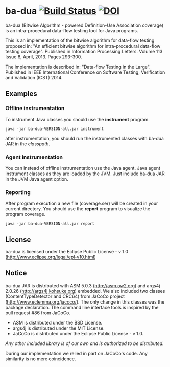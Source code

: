 ba-dua [![Build Status](https://travis-ci.org/saeg/ba-dua.svg?branch=master)](https://travis-ci.org/saeg/ba-dua) [![DOI](https://zenodo.org/badge/4232/saeg/ba-dua.png)](http://dx.doi.org/10.5281/zenodo.11006)
======

ba-dua (Bitwise Algorithm - powered Definition-Use Association coverage) is an intra-procedural data-flow testing tool for Java programs.

This is an implementation of the bitwise algorithm for data-flow testing proposed in:
"An efficient bitwise algorithm for intra-procedural data-flow testing coverage". Published in Information Processing Letters. Volume 113 Issue 8, April, 2013. Pages 293-300.

The implementation is described in: "Data-flow Testing in the Large". Published in IEEE International Conference on Software Testing, Verification and Validation (ICST) 2014.

## Examples

### Offline instrumentation

To instrument Java classes you should use the **instrument** program.

```
java -jar ba-dua-VERSION-all.jar instrument
```

after instrumentation, you should run the instrumented classes with ba-dua JAR in the *classpath*.

### Agent instrumentation

You can instead of offline instrumentation use the Java agent. Java agent instrument classes as they are loaded by the JVM. Just include ba-dua JAR in the JVM Java agent option.

### Reporting

After program execution a new file (coverage.ser) will be created in your current directory. You should use the **report** program to visualize the program coverage.

```
java -jar ba-dua-VERSION-all.jar report
```

## License

ba-dua is licensed under the Eclipse Public License - v 1.0 (http://www.eclipse.org/legal/epl-v10.html)

## Notice

ba-dua JAR is distributed with ASM 5.0.3 (http://asm.ow2.org) and args4j 2.0.26 (http://args4j.kohsuke.org) embedded.
We also included two classes (ContentTypeDetector and CRC64) from JaCoCo project (http://www.eclemma.org/jacoco/). The only change in this classes was the package declaration. The command line interface tools is inspired by the pull request #86 from JaCoCo.

- ASM is distributed under the BSD License.
- args4j is distributed under the MIT License.
- JaCoCo is distributed under the Eclipse Public License - v 1.0.

*Any other included library is of our own and is authorized to be distributed.*

During our implementation we relied in part on JaCoCo's code. Any similarity is no mere coincidence.
